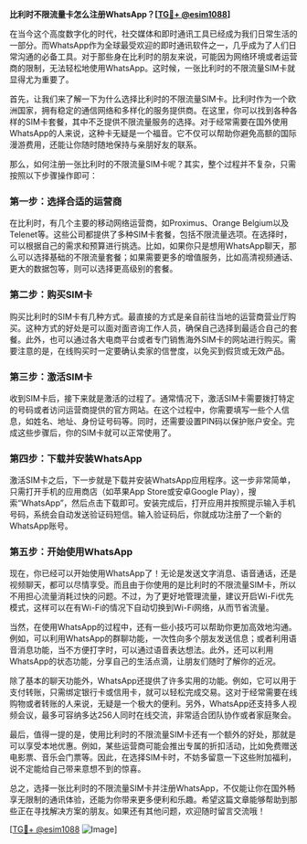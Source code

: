 **比利时不限流量卡怎么注册WhatsApp？[[TG💪+ @esim1088](https://t.me/s/esim1088)]**

在当今这个高度数字化的时代，社交媒体和即时通讯工具已经成为我们日常生活的一部分。而WhatsApp作为全球最受欢迎的即时通讯软件之一，几乎成为了人们日常沟通的必备工具。对于那些身在比利时的朋友来说，可能因为网络环境或者运营商的限制，无法轻松地使用WhatsApp。这时候，一张比利时的不限流量SIM卡就显得尤为重要了。

首先，让我们来了解一下为什么选择比利时的不限流量SIM卡。比利时作为一个欧洲国家，拥有稳定的通信网络和多样化的服务提供商。在这里，你可以找到各种各样的SIM卡套餐，其中不乏提供不限流量服务的选择。对于经常需要在国外使用WhatsApp的人来说，这种卡无疑是一个福音。它不仅可以帮助你避免高额的国际漫游费用，还能让你随时随地保持与亲朋好友的联系。

那么，如何注册一张比利时的不限流量SIM卡呢？其实，整个过程并不复杂，只需按照以下步骤操作即可：

### 第一步：选择合适的运营商

在比利时，有几个主要的移动网络运营商，如Proximus、Orange Belgium以及Telenet等。这些公司都提供了多种SIM卡套餐，包括不限流量选项。在选择时，可以根据自己的需求和预算进行挑选。比如，如果你只是想用WhatsApp聊天，那么可以选择基础的不限流量套餐；如果需要更多的增值服务，比如高清视频通话、更大的数据包等，则可以选择更高级别的套餐。

### 第二步：购买SIM卡

购买比利时的SIM卡有几种方式。最直接的方式是亲自前往当地的运营商营业厅购买。这种方式的好处是可以面对面咨询工作人员，确保自己选择到最适合自己的套餐。此外，也可以通过各大电商平台或者专门销售海外SIM卡的网站进行购买。需要注意的是，在线购买时一定要确认卖家的信誉度，以免买到假货或无效产品。

### 第三步：激活SIM卡

收到SIM卡后，接下来就是激活的过程了。通常情况下，激活SIM卡需要拨打特定的号码或者访问运营商提供的官方网站。在这个过程中，你需要填写一些个人信息，如姓名、地址、身份证号码等。同时，还需要设置PIN码以保护账户安全。完成这些步骤后，你的SIM卡就可以正常使用了。

### 第四步：下载并安装WhatsApp

激活SIM卡之后，下一步就是下载并安装WhatsApp应用程序。这一步非常简单，只需打开手机的应用商店（如苹果App Store或安卓Google Play），搜索“WhatsApp”，然后点击下载即可。安装完成后，打开应用并按照提示输入手机号码，系统会自动发送验证码短信。输入验证码后，你就成功注册了一个新的WhatsApp账号。

### 第五步：开始使用WhatsApp

现在，你已经可以开始使用WhatsApp了！无论是发送文字消息、语音通话，还是视频聊天，都可以尽情享受。而且由于你使用的是比利时的不限流量SIM卡，所以不用担心流量消耗过快的问题。不过，为了更好地管理流量，建议开启Wi-Fi优先模式，这样可以在有Wi-Fi的情况下自动切换到Wi-Fi网络，从而节省流量。

当然，在使用WhatsApp的过程中，还有一些小技巧可以帮助你更加高效地沟通。例如，可以利用WhatsApp的群聊功能，一次性向多个朋友发送信息；或者利用语音消息功能，当不方便打字时，可以通过语音表达想法。此外，还可以利用WhatsApp的状态功能，分享自己的生活点滴，让朋友们随时了解你的近况。

除了基本的聊天功能外，WhatsApp还提供了许多实用的功能。例如，它可以用于支付转账，只需绑定银行卡或信用卡，就可以轻松完成交易。这对于经常需要在线购物或者转账的人来说，无疑是一个极大的便利。另外，WhatsApp还支持多人视频会议，最多可容纳多达256人同时在线交流，非常适合团队协作或者家庭聚会。

最后，值得一提的是，使用比利时的不限流量SIM卡还有一个额外的好处，那就是可以享受本地优惠。例如，某些运营商可能会推出专属的折扣活动，比如免费赠送电影票、音乐会门票等。因此，在选择SIM卡时，不妨多留意一下这些附加福利，说不定能给自己带来意想不到的惊喜。

总之，选择一张比利时的不限流量SIM卡并注册WhatsApp，不仅能让你在国外畅享无限制的通讯体验，还能为你带来更多便利和乐趣。希望这篇文章能够帮助到那些正在寻找解决方案的朋友。如果还有其他问题，欢迎随时留言交流哦！

[[TG💪+ @esim1088](https://t.me/s/esim1088) ![Image](https://i.postimg.cc/4NQfJmqS/Snipaste-2025-05-13-00-14-12.png)]